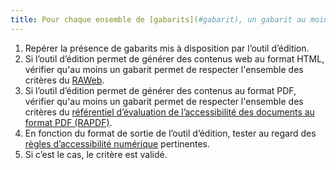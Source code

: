 ```yaml
---
title: Pour chaque ensemble de [gabarits](#gabarit), un gabarit au moins permet de répondre aux [règles d’accessibilité numérique](#regles-d-accessibilite-numerique). Cette règle est-elle respectée ?
---
```


1. Repérer la présence de gabarits mis à disposition par l’outil d’édition.
2. Si l’outil d’édition permet de générer des contenus web au format HTML, vérifier qu'au moins un gabarit permet de respecter l'ensemble des critères du [RAWeb](../raweb1/index.html).
3. Si l’outil d’édition permet de générer des contenus au format PDF, vérifier qu'au moins un gabarit permet de respecter l'ensemble des critères du [référentiel d’évaluation de l’accessibilité des documents au format PDF (RAPDF)](../rapdf1/index.html).
4. En fonction du format de sortie de l’outil d’édition, tester au regard des [règles d’accessibilité numérique](#regles-d-accessibilite-numerique) pertinentes.
5. Si c’est le cas, le critère est validé.